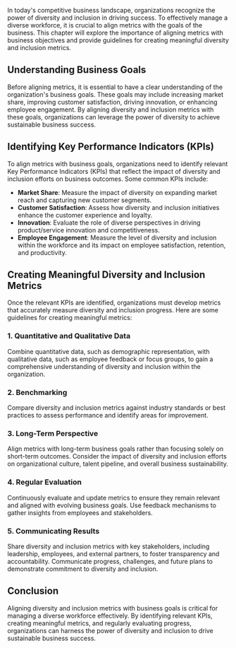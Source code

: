 
In today's competitive business landscape, organizations recognize the power of diversity and inclusion in driving success. To effectively manage a diverse workforce, it is crucial to align metrics with the goals of the business. This chapter will explore the importance of aligning metrics with business objectives and provide guidelines for creating meaningful diversity and inclusion metrics.

Understanding Business Goals
----------------------------

Before aligning metrics, it is essential to have a clear understanding of the organization's business goals. These goals may include increasing market share, improving customer satisfaction, driving innovation, or enhancing employee engagement. By aligning diversity and inclusion metrics with these goals, organizations can leverage the power of diversity to achieve sustainable business success.

Identifying Key Performance Indicators (KPIs)
---------------------------------------------

To align metrics with business goals, organizations need to identify relevant Key Performance Indicators (KPIs) that reflect the impact of diversity and inclusion efforts on business outcomes. Some common KPIs include:

* **Market Share**: Measure the impact of diversity on expanding market reach and capturing new customer segments.
* **Customer Satisfaction**: Assess how diversity and inclusion initiatives enhance the customer experience and loyalty.
* **Innovation**: Evaluate the role of diverse perspectives in driving product/service innovation and competitiveness.
* **Employee Engagement**: Measure the level of diversity and inclusion within the workforce and its impact on employee satisfaction, retention, and productivity.

Creating Meaningful Diversity and Inclusion Metrics
---------------------------------------------------

Once the relevant KPIs are identified, organizations must develop metrics that accurately measure diversity and inclusion progress. Here are some guidelines for creating meaningful metrics:

### 1. Quantitative and Qualitative Data

Combine quantitative data, such as demographic representation, with qualitative data, such as employee feedback or focus groups, to gain a comprehensive understanding of diversity and inclusion within the organization.

### 2. Benchmarking

Compare diversity and inclusion metrics against industry standards or best practices to assess performance and identify areas for improvement.

### 3. Long-Term Perspective

Align metrics with long-term business goals rather than focusing solely on short-term outcomes. Consider the impact of diversity and inclusion efforts on organizational culture, talent pipeline, and overall business sustainability.

### 4. Regular Evaluation

Continuously evaluate and update metrics to ensure they remain relevant and aligned with evolving business goals. Use feedback mechanisms to gather insights from employees and stakeholders.

### 5. Communicating Results

Share diversity and inclusion metrics with key stakeholders, including leadership, employees, and external partners, to foster transparency and accountability. Communicate progress, challenges, and future plans to demonstrate commitment to diversity and inclusion.

Conclusion
----------

Aligning diversity and inclusion metrics with business goals is critical for managing a diverse workforce effectively. By identifying relevant KPIs, creating meaningful metrics, and regularly evaluating progress, organizations can harness the power of diversity and inclusion to drive sustainable business success.
